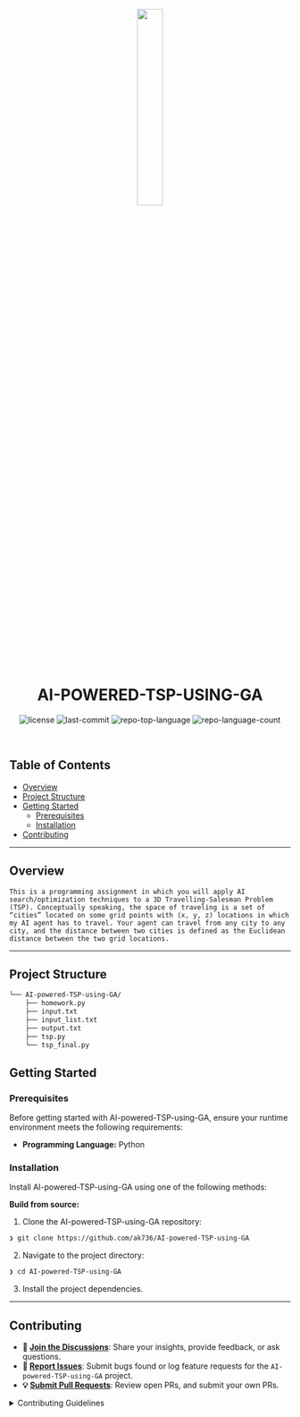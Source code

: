 <p align="center">
    <img src="https://img.icons8.com/?size=512&id=55494&format=png" align="center" width="30%">
</p>
<p align="center"><h1 align="center">AI-POWERED-TSP-USING-GA</h1></p>

<p align="center">
	<img src="https://img.shields.io/github/license/ak736/AI-powered-TSP-using-GA?style=default&logo=opensourceinitiative&logoColor=white&color=0080ff" alt="license">
	<img src="https://img.shields.io/github/last-commit/ak736/AI-powered-TSP-using-GA?style=default&logo=git&logoColor=white&color=0080ff" alt="last-commit">
	<img src="https://img.shields.io/github/languages/top/ak736/AI-powered-TSP-using-GA?style=default&color=0080ff" alt="repo-top-language">
	<img src="https://img.shields.io/github/languages/count/ak736/AI-powered-TSP-using-GA?style=default&color=0080ff" alt="repo-language-count">
</p>
<br>

## Table of Contents

- [ Overview](#-overview)
- [ Project Structure](#-project-structure)
- [ Getting Started](#-getting-started)
  - [ Prerequisites](#-prerequisites)
  - [ Installation](#-installation)
- [ Contributing](#-contributing)

---

## Overview

<code>This is a programming assignment in which you will apply AI search/optimization techniques to a 3D Travelling-Salesman Problem (TSP). Conceptually speaking, the space of traveling is a set of “cities” located on some grid points with (x, y, z) locations in which my AI agent has to travel. Your agent can travel from any city to any city, and the distance between two cities is defined as the Euclidean distance between the two grid locations.</code>

---

## Project Structure

```sh
└── AI-powered-TSP-using-GA/
    ├── homework.py
    ├── input.txt
    ├── input_list.txt
    ├── output.txt
    ├── tsp.py
    └── tsp_final.py
```

## Getting Started

### Prerequisites

Before getting started with AI-powered-TSP-using-GA, ensure your runtime environment meets the following requirements:

- **Programming Language:** Python

### Installation

Install AI-powered-TSP-using-GA using one of the following methods:

**Build from source:**

1. Clone the AI-powered-TSP-using-GA repository:

```sh
❯ git clone https://github.com/ak736/AI-powered-TSP-using-GA
```

2. Navigate to the project directory:

```sh
❯ cd AI-powered-TSP-using-GA
```

3. Install the project dependencies.

---

## Contributing

- **💬 [Join the Discussions](https://github.com/ak736/AI-powered-TSP-using-GA/discussions)**: Share your insights, provide feedback, or ask questions.
- **🐛 [Report Issues](https://github.com/ak736/AI-powered-TSP-using-GA/issues)**: Submit bugs found or log feature requests for the `AI-powered-TSP-using-GA` project.
- **💡 [Submit Pull Requests](https://github.com/ak736/AI-powered-TSP-using-GA/blob/main/CONTRIBUTING.md)**: Review open PRs, and submit your own PRs.

<details closed>
<summary>Contributing Guidelines</summary>

1. **Fork the Repository**: Start by forking the project repository to your github account.
2. **Clone Locally**: Clone the forked repository to your local machine using a git client.
   ```sh
   git clone https://github.com/ak736/AI-powered-TSP-using-GA
   ```
3. **Create a New Branch**: Always work on a new branch, giving it a descriptive name.
   ```sh
   git checkout -b new-feature-x
   ```
4. **Make Your Changes**: Develop and test your changes locally.
5. **Commit Your Changes**: Commit with a clear message describing your updates.
   ```sh
   git commit -m 'Implemented new feature x.'
   ```
6. **Push to github**: Push the changes to your forked repository.
   ```sh
   git push origin new-feature-x
   ```
7. **Submit a Pull Request**: Create a PR against the original project repository. Clearly describe the changes and their motivations.
8. **Review**: Once your PR is reviewed and approved, it will be merged into the main branch. Congratulations on your contribution!
</details>
